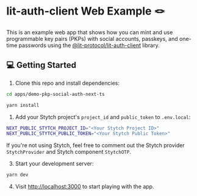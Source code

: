 # lit-auth-client Web Example 🪢

This is an example web app that shows how you can mint and use programmable key pairs (PKPs) with social accounts, passkeys, and one-time passwords using the [@lit-protocol/lit-auth-client](https://github.com/LIT-Protocol/js-sdk/tree/master/packages/lit-auth-client) library.

## 💻 Getting Started

1. Clone this repo and install dependencies:

```bash
cd apps/demo-pkp-social-auth-next-ts

yarn install
```

1. Add your Stytch project's `project_id` and `public_token` to `.env.local`:

```bash
NEXT_PUBLIC_STYTCH_PROJECT_ID="<Your Stytch Project ID>"
NEXT_PUBLIC_STYTCH_PUBLIC_TOKEN="<Your Stytch Public Token>"
```

If you're not using Stytch, feel free to comment out the Stytch provider `StytchProvider` and Stytch component `StytchOTP`.

3. Start your development server:

```bash
yarn dev
```

4. Visit [http://localhost:3000](http://localhost:3000) to start playing with the app.
